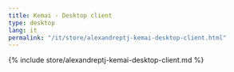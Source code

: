 ```yaml
---
title: Kemai - Desktop client
type: desktop
lang: it
permalink: "/it/store/alexandreptj-kemai-desktop-client.html"
---
```


{% include store/alexandreptj-kemai-desktop-client.md %}
